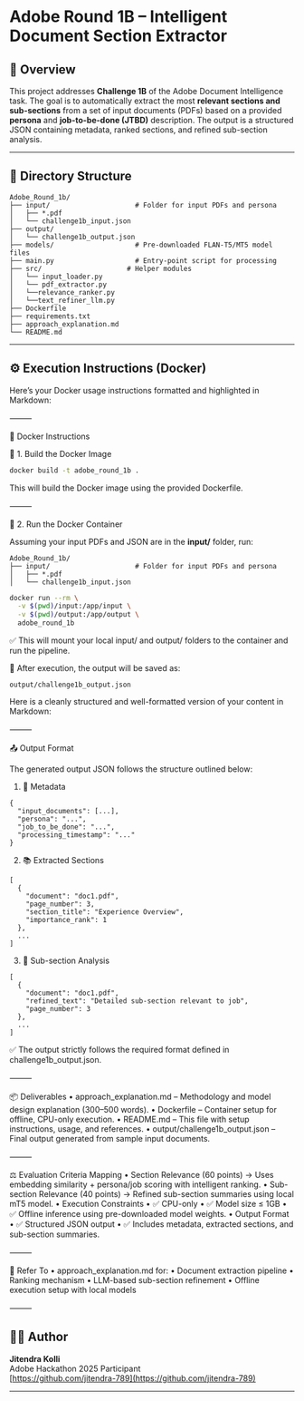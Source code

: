 # Adobe Round 1B – Intelligent Document Section Extractor

## 📝 Overview

This project addresses **Challenge 1B** of the Adobe Document Intelligence task. The goal is to automatically extract the most **relevant sections and sub-sections** from a set of input documents (PDFs) based on a provided **persona** and **job-to-be-done (JTBD)** description. The output is a structured JSON containing metadata, ranked sections, and refined sub-section analysis.

---

## 📂 Directory Structure

```
Adobe_Round_1b/
├── input/                     # Folder for input PDFs and persona
│   ├── *.pdf
│   └── challenge1b_input.json
├── output/
│   └── challenge1b_output.json
├── models/                    # Pre-downloaded FLAN-T5/MT5 model files
├── main.py                    # Entry-point script for processing
├── src/                     # Helper modules
│   └── input_loader.py
│   └── pdf_extractor.py
│   └──relevance_ranker.py
│   └──text_refiner_llm.py
├── Dockerfile
├── requirements.txt
├── approach_explanation.md
└── README.md
```
---

## ⚙️ Execution Instructions (Docker)

Here’s your Docker usage instructions formatted and highlighted in Markdown:

⸻

🐳 Docker Instructions

🔧 1. Build the Docker Image
```bash
docker build -t adobe_round_1b .
```
This will build the Docker image using the provided Dockerfile.

⸻

🚀 2. Run the Docker Container

Assuming your input PDFs and JSON are in the **input/** folder, run:
```
Adobe_Round_1b/
├── input/                     # Folder for input PDFs and persona
│   ├── *.pdf
│   └── challenge1b_input.json
```
```bash
docker run --rm \
  -v $(pwd)/input:/app/input \
  -v $(pwd)/output:/app/output \
  adobe_round_1b
```
✅ This will mount your local input/ and output/ folders to the container and run the pipeline.

📄 After execution, the output will be saved as:
```
output/challenge1b_output.json
```
Here is a cleanly structured and well-formatted version of your content in Markdown:

⸻

📤 Output Format

The generated output JSON follows the structure outlined below:

1. 🧾 Metadata
```
{
  "input_documents": [...],
  "persona": "...",
  "job_to_be_done": "...",
  "processing_timestamp": "..."
}
```
2. 📚 Extracted Sections
```
[
  {
    "document": "doc1.pdf",
    "page_number": 3,
    "section_title": "Experience Overview",
    "importance_rank": 1
  },
  ...
]
```
3. 🧠 Sub-section Analysis
```
[
  {
    "document": "doc1.pdf",
    "refined_text": "Detailed sub-section relevant to job",
    "page_number": 3
  },
  ...
]
```
✅ The output strictly follows the required format defined in challenge1b_output.json.

⸻

📦 Deliverables
	•	approach_explanation.md – Methodology and model design explanation (300–500 words).
	•	Dockerfile – Container setup for offline, CPU-only execution.
	•	README.md – This file with setup instructions, usage, and references.
	•	output/challenge1b_output.json – Final output generated from sample input documents.

⸻

⚖️ Evaluation Criteria Mapping
	•	Section Relevance (60 points)
→ Uses embedding similarity + persona/job scoring with intelligent ranking.
	•	Sub-section Relevance (40 points)
→ Refined sub-section summaries using local mT5 model.
	•	Execution Constraints
	•	✅ CPU-only
	•	✅ Model size ≤ 1GB
	•	✅ Offline inference using pre-downloaded model weights.
	•	Output Format
	•	✅ Structured JSON output
	•	✅ Includes metadata, extracted sections, and sub-section summaries.

⸻

📄 Refer To
	•	approach_explanation.md for:
	•	Document extraction pipeline
	•	Ranking mechanism
	•	LLM-based sub-section refinement
	•	Offline execution setup with local models

⸻
## 👨‍💻 Author

**Jitendra Kolli**  
Adobe Hackathon 2025 Participant  
[https://github.com/jitendra-789](https://github.com/jitendra-789)

---
